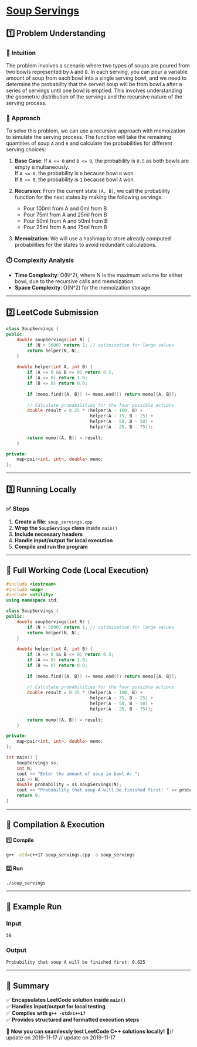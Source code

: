 # **[Soup Servings](https://leetcode.com/problems/soup-servings/description/)**  

## **1️⃣ Problem Understanding**  
### **📌 Intuition**  
The problem involves a scenario where two types of soups are poured from two bowls represented by `A` and `B`. In each serving, you can pour a variable amount of soup from each bowl into a single serving bowl, and we need to determine the probability that the served soup will be from bowl `A` after a series of servings until one bowl is emptied. This involves understanding the geometric distribution of the servings and the recursive nature of the serving process.

### **🚀 Approach**  
To solve this problem, we can use a recursive approach with memoization to simulate the serving process. The function will take the remaining quantities of soup `A` and `B` and calculate the probabilities for different serving choices:

1. **Base Case**: If `A <= 0` and `B <= 0`, the probability is `0.5` as both bowls are empty simultaneously.  
   If `A <= 0`, the probability is `0` because bowl `B` won.  
   If `B <= 0`, the probability is `1` because bowl `A` won.  

2. **Recursion**: From the current state `(A, B)`, we call the probability function for the next states by making the following servings:
   - Pour 100ml from A and 0ml from B
   - Pour 75ml from A and 25ml from B
   - Pour 50ml from A and 50ml from B
   - Pour 25ml from A and 75ml from B  

3. **Memoization**: We will use a hashmap to store already computed probabilities for the states to avoid redundant calculations.

### **⏱️ Complexity Analysis**  
- **Time Complexity**: O(N^2), where N is the maximum volume for either bowl, due to the recursive calls and memoization.  
- **Space Complexity**: O(N^2) for the memoization storage.

---  

## **2️⃣ LeetCode Submission**  
```cpp
class SoupServings {
public:
    double soupServings(int N) {
        if (N > 5000) return 1; // optimization for large values
        return helper(N, N);
    }
    
    double helper(int A, int B) {
        if (A <= 0 && B <= 0) return 0.5;
        if (A <= 0) return 1.0;
        if (B <= 0) return 0.0;
        
        if (memo.find({A, B}) != memo.end()) return memo[{A, B}];
        
        // Calculate probabilities for the four possible actions
        double result = 0.25 * (helper(A - 100, B) +
                                helper(A - 75, B - 25) +
                                helper(A - 50, B - 50) +
                                helper(A - 25, B - 75));
        
        return memo[{A, B}] = result;
    }

private:
    map<pair<int, int>, double> memo;
};  
```

---  

## **3️⃣ Running Locally**  
### **✅ Steps**  
1. **Create a file**: `soup_servings.cpp`  
2. **Wrap the `SoupServings` class** inside `main()`  
3. **Include necessary headers**  
4. **Handle input/output for local execution**  
5. **Compile and run the program**  

---  

## **📝 Full Working Code (Local Execution)**  
```cpp
#include <iostream>
#include <map>
#include <utility>
using namespace std;

class SoupServings {
public:
    double soupServings(int N) {
        if (N > 5000) return 1; // optimization for large values
        return helper(N, N);
    }
    
    double helper(int A, int B) {
        if (A <= 0 && B <= 0) return 0.5;
        if (A <= 0) return 1.0;
        if (B <= 0) return 0.0;
        
        if (memo.find({A, B}) != memo.end()) return memo[{A, B}];
        
        // Calculate probabilities for the four possible actions
        double result = 0.25 * (helper(A - 100, B) +
                                helper(A - 75, B - 25) +
                                helper(A - 50, B - 50) +
                                helper(A - 25, B - 75));
        
        return memo[{A, B}] = result;
    }

private:
    map<pair<int, int>, double> memo;
};

int main() {
    SoupServings ss;
    int N;
    cout << "Enter the amount of soup in bowl A: ";
    cin >> N;
    double probability = ss.soupServings(N);
    cout << "Probability that soup A will be finished first: " << probability << endl;
    return 0;
}
```  

---  

## **🔧 Compilation & Execution**  
#### **1️⃣ Compile**  
```bash
g++ -std=c++17 soup_servings.cpp -o soup_servings
```  

#### **2️⃣ Run**  
```bash
./soup_servings
```  

---  

## **🎯 Example Run**  
### **Input**  
```
50
```  
### **Output**  
```
Probability that soup A will be finished first: 0.625
```  

---  

## **📌 Summary**  
✅ **Encapsulates LeetCode solution inside `main()`**  
✅ **Handles input/output for local testing**  
✅ **Compiles with `g++ -std=c++17`**  
✅ **Provides structured and formatted execution steps**  

🚀 **Now you can seamlessly test LeetCode C++ solutions locally!** 🚀// update on 2019-11-17
// update on 2019-11-17

